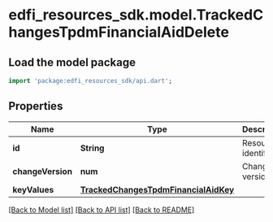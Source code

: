 # edfi_resources_sdk.model.TrackedChangesTpdmFinancialAidDelete

## Load the model package
```dart
import 'package:edfi_resources_sdk/api.dart';
```

## Properties
Name | Type | Description | Notes
------------ | ------------- | ------------- | -------------
**id** | **String** | Resource identifier | [optional] 
**changeVersion** | **num** | Change version | [optional] 
**keyValues** | [**TrackedChangesTpdmFinancialAidKey**](TrackedChangesTpdmFinancialAidKey.md) |  | [optional] 

[[Back to Model list]](../README.md#documentation-for-models) [[Back to API list]](../README.md#documentation-for-api-endpoints) [[Back to README]](../README.md)


